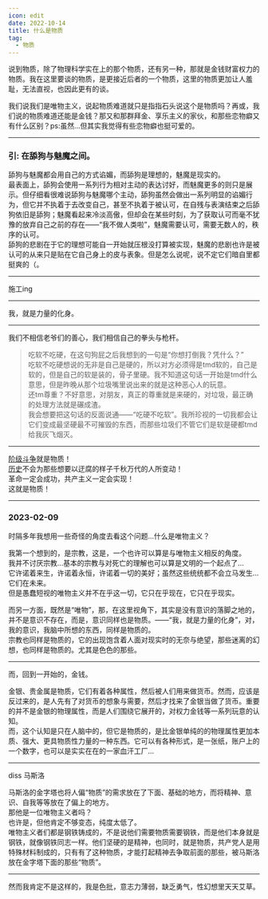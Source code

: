 ```yaml
---
icon: edit
date: 2022-10-14
title: 什么是物质
tag:
  - 物质
---
```


说到物质，除了物理科学实在上的那个物质，还有另一种，那就是金钱财富权力的物质。我在这里要谈的物质，是更接近后者的一个物质，这里的物质更加让人羞耻，无法直视，也因此更有的谈。

我们说我们是唯物主义，说起物质难道就只是指指石头说这个是物质吗？再或，我们说的物质难道还能是金钱？那又和那群拜金、享乐主义的家伙，和那些恋物癖又有什么区别？ps:虽然...但其实我觉得有些恋物癖也挺可爱的。

---

### 引: 在舔狗与魅魔之间。

舔狗与魅魔都会用自己的方式谄媚，而舔狗是理想的，魅魔是现实的。  
最表面上，舔狗会使用一系列行为相对主动的表达讨好，而魅魔更多的则只是展示。但仔细看很难说舔狗与魅魔哪个主动，舔狗虽然会做出一系列明显的谄媚行为，但它并不执着于去改变自己，甚至不执着于被认可，在自残与表演结束之后舔狗依旧是舔狗；魅魔看起来冷淡高傲，但却会在某些时刻，为了获取认可而毫不犹豫的放弃自己之前的存在——“我不做人类啦”，魅魔需要认可，需要无数人的，秩序的认可。  
舔狗的悲剧在于它的理想可能自一开始就压根没打算被实现，魅魔的悲剧也许是被认可的从来只是贴在它自己身上的皮与表象。但是怎么说呢，说不定它们暗自里都挺爽的（。  

---
施工ing

---

我，就是力量的化身。

---

我们不相信老爷们的善心，我们相信自己的拳头与枪杆。
>吃软不吃硬，在这句狗屁之后我想到的一句是“你想打倒我？凭什么？”   
吃软不吃硬想说的无非是自己是硬的，所以对方必须得是tmd软的，自己是软的，但是自己的软是装的，骨子里硬。我不知道这句话一开始是tmd什么意思，但是昨晚从那个垃圾嘴里说出来的就是这种恶心人的玩意。  
还tm尊重？不好意思，对朋友，真正的尊重就是来硬的，对垃圾，最正确的处理方法就是碾成渣。  
我会想要把这句话的反面说通——“吃硬不吃软”。我所珍视的一切我都会让它们变成最坚硬最不可摧毁的东西，而那些垃圾们不管它们是软是硬都tmd给我灰飞烟灭。

---

[阶级斗争](formalism.md/#为什么我是一个形式主义者)就是物质！  
[历史](./Anfang/anfang.md/#历史)不会为那些想要以迂腐的样子千秋万代的人所变动！  
革命一定会成功，共产主义一定会实现！  
这就是物质！  

---

### 2023-02-09

时隔多年我想用一些奇怪的角度去看这个问题...什么是唯物主义？

我第一个想到的，是宗教，这是，一个也许可以算是与唯物主义相反的角度。  
我并不讨厌宗教...基本的宗教与对死亡的理解也可以算是文明的一个起点了...  
它许诺着来生，许诺着永恒，许诺着一切的美好；虽然这些统统都不会立马发生...它们在未来。  
但是愚蠢短视的唯物主义并不在乎这一切，它只在乎现在，它只在乎现实。

而另一方面，既然是“唯物”，那，在这里视角下，其实是没有意识的落脚之地的，并不是意识不存在，而是，意识同样也是物质。——“我，就是力量的化身”，对，我的意识，我脑中所想的东西，同样是物质的。  
宗教也同样是物质的，它的出现饱含着人面对现实时的无奈与绝望，那些迷离的幻想，也同样是物质的。尤其是色色的那些。

---

而，回到一开始的，金钱。

金银、贵金属是物质，它们有着各种属性，然后被人们用来做货币。然而，应该是反过来的，是人先有了对货币的想象与需要，然后才找来了金银当做了货币。重要的并不是金银的物理属性，而是人们围绕它展开的，对权力金钱等一系列玩意的认知。  
而，这个认知是只在人脑中的，但它是物质的，是比金银单纯的的物理属性更加本质、强大、更具物质性力量的一种东西。它可以有各种形式，是一张纸，账户上的一个数字，也可以是实实在在的一家血汗工厂...

---

diss 马斯洛

马斯洛的金字塔也将人偏“物质”的需求放在了下面、基础的地方，而将精神、意识、自我等等放在了偏上的地方。  
那他是一位唯物主义者吗？  
也许是，但他肯定不够变态，纯度太低了。  
唯物主义者们都是钢铁铸成的，不是说他们需要物质需要钢铁，而是他们本身就是钢铁，就像钢铁同志一样。他们坚硬的是精神，也同时，就是物质，共产党人是用特殊材料制成的，只有有了这种物质，才能打起精神去争取前面的那些，被马斯洛放在金字塔下面的那些“物质”。

---

然而我肯定不是这样的，我是色批，意志力薄弱，缺乏勇气，性幻想里天天艾草。
